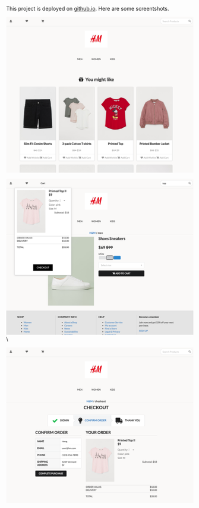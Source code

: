 This project is deployed on [github.io](http://ZhangHeng-X.github.io/eShop). Here are some screentshots.

![image](https://github.com/ZhangHeng-X/eShop/blob/master/public/images/homepage.png)

![image](https://github.com/ZhangHeng-X/eShop/blob/master/public/images/cart.png)\

![image](https://github.com/ZhangHeng-X/eShop/blob/master/public/images/checkout.png)
